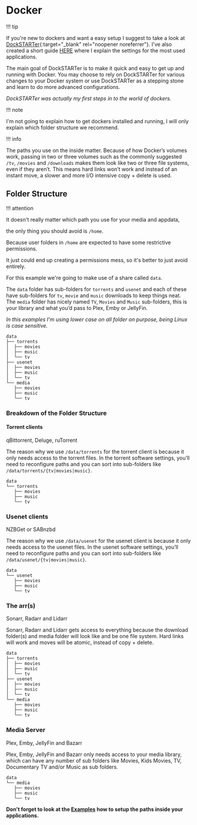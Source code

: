 # Docker

!!! tip

   If you're new to dockers and want a easy setup I suggest to take a look at [DockSTARTer](https://dockstarter.com/){:target="_blank" rel="noopener noreferrer"}.
   I've also created a short guide [HERE](#dockstarter) where I explain the settings for the most used applications.

   The main goal of DockSTARTer is to make it quick and easy to get up and running with Docker.
   You may choose to rely on DockSTARTer for various changes to your Docker system or use DockSTARTer as a stepping stone and learn to do more advanced configurations.

   *DockSTARTer was actually my first steps in to the world of dockers.*

!!! note

   I'm not going to explain how to get dockers installed and running, I will only explain which folder structure we recommend.

!!! info

The paths you use on the inside matter. Because of how Docker’s volumes work, passing in two or three volumes such as the commonly suggested `/tv`, `/movies` and `/downloads` makes them look like two or three file systems, even if they aren’t. This means hard links won’t work and instead of an instant move, a slower and more I/O intensive copy + delete is used.

## Folder Structure

!!! attention

   It doesn't really matter which path you use for your media and appdata,

   the only thing you should avoid is `/home`.

   Because user folders in `/home` are expected to have some restrictive permissions.

   It just could end up creating a permissions mess, so it's better to just avoid entirely.

For this example we're going to make use of a share called `data`.

The `data` folder has sub-folders for `torrents` and `usenet` and each of these have sub-folders for `tv`, `movie` and `music` downloads to keep things neat. The `media` folder has nicely named `TV`, `Movies` and `Music` sub-folders, this is your library and what you’d pass to Plex, Emby or JellyFin.

*In this examples I'm using lower case on all folder on purpose, being Linux is case sensitive.*

```none
data
├── torrents
│  ├── movies
│  ├── music
│  └── tv
├── usenet
│  ├── movies
│  ├── music
│  └── tv
└── media
   ├── movies
   ├── music
   └── tv
```

### Breakdown of the Folder Structure

#### Torrent clients

qBittorrent, Deluge, ruTorrent

The reason why we use `/data/torrents` for the torrent client is because it only needs access to the torrent files. In the torrent software settings, you’ll need to reconfigure paths and you can sort into sub-folders like `/data/torrents/{tv|movies|music}`.

```none
data
└── torrents
   ├── movies
   ├── music
   └── tv
```

### Usenet clients

NZBGet or SABnzbd

The reason why we use `/data/usenet` for the usenet client is because it only needs access to the usenet files. In the usenet software settings, you’ll need to reconfigure paths and you can sort into sub-folders like `/data/usenet/{tv|movies|music}`.

```none
data
└── usenet
   ├── movies
   ├── music
   └── tv
```

### The arr(s)

Sonarr, Radarr and Lidarr

Sonarr, Radarr and Lidarr gets access to everything because the download folder(s) and media folder will look like and be one file system. Hard links will work and moves will be atomic, instead of copy + delete.

```none
data
├── torrents
│  ├── movies
│  ├── music
│  └── tv
├── usenet
│  ├── movies
│  ├── music
│  └── tv
└── media
   ├── movies
   ├── music
   └── tv
```

### Media Server

Plex, Emby, JellyFin and Bazarr

Plex, Emby, JellyFin and Bazarr only needs access to your media library, which can have any number of sub folders like Movies, Kids Movies, TV, Documentary TV and/or Music as sub folders.

```none
data
└── media
   ├── movies
   ├── music
   └── tv
```

**Don't forget to look at the [Examples](/Hardlinks/Examples/) how to setup the paths inside your applications.**
